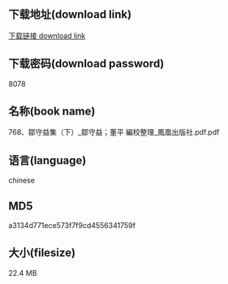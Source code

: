 ## 下载地址(download link)
[下载链接 download link](https://voluble-croquembouche-d321dc.netlify.app/?s=768%E3%80%81%E9%84%92%E5%AE%88%E7%9B%8A%E9%9B%86%EF%BC%88%E4%B8%8B%EF%BC%89_%E9%84%92%E5%AE%88%E7%9B%8A%EF%BC%9B%E8%91%A3%E5%B9%B3+%E7%B7%A8%E6%A0%A1%E6%95%B4%E7%90%86_%E9%B3%B3%E5%87%B0%E5%87%BA%E7%89%88%E7%A4%BE.pdf)

## 下载密码(download password)
8078

## 名称(book name)
768、鄒守益集（下）_鄒守益；董平 編校整理_鳳凰出版社.pdf.pdf

## 语言(language)
chinese

## MD5
a3134d771ece573f7f9cd4556341759f

## 大小(filesize)
22.4 MB
